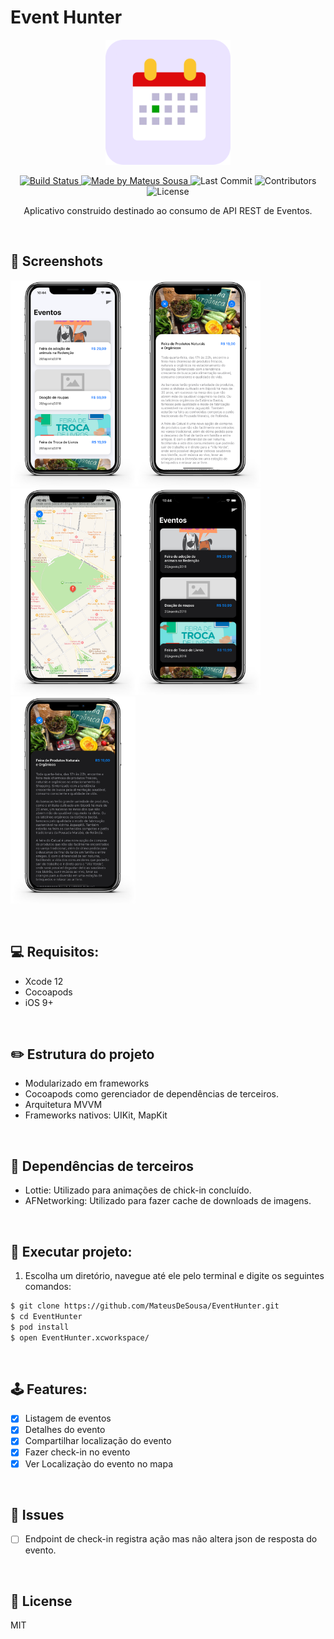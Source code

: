 <p align="center">
    <h1>Event Hunter</h1>
</p>

<p align="center">
<img src="ReadmeAssets/appIcon.png" width="200" height="200" />
</p>

<p align="center">
  <a href="https://travis-ci.com/MateusDeSousa/EventHunter">
    <img alt="Build Status" src="https://travis-ci.com/MateusDeSousa/EventHunter.svg?branch=main">
  </a>
  
  <a href="https://github.com/mateusdesousa">
    <img alt="Made by Mateus Sousa" src="https://img.shields.io/badge/made%20by-Mateus%20Sousa-brightgreen">
  </a>

  <img alt="Last Commit" src="https://img.shields.io/github/last-commit/mateusdesousa/EventHunter">

  <img alt="Contributors" src="https://img.shields.io/github/contributors/mateusdesousa/EventHunter">

  <img alt="License" src="https://img.shields.io/badge/license-MIT-%2304D361">
</p>

<p align="center">
    Aplicativo construido destinado ao consumo de API REST de Eventos.
</p>
</br>

## 📸 Screenshots
<img src="ReadmeAssets/print1.png" width= 200px /><img src="ReadmeAssets/print2.png" width= 200px /><img src="ReadmeAssets/print3.png" width= 200px /><img src="ReadmeAssets/print4.png" width= 200px /><img src="ReadmeAssets/print5.png" width= 200px />

</br>

## 💻 Requisitos:

- Xcode 12
- Cocoapods
- iOS 9+

</br>

## ✏️ Estrutura do projeto

- Modularizado em frameworks
- Cocoapods como gerenciador de dependências de terceiros.
- Arquitetura MVVM
- Frameworks nativos: UIKit, MapKit

</br>

 ## 🔧 Dependências de terceiros

- Lottie: Utilizado para animações de chick-in concluído.
- AFNetworking: Utilizado para fazer cache de downloads de imagens.

</br>

## 🚀 Executar projeto:

1. Escolha um diretório, navegue até ele pelo terminal e digite os seguintes comandos:
```sh
$ git clone https://github.com/MateusDeSousa/EventHunter.git
$ cd EventHunter
$ pod install
$ open EventHunter.xcworkspace/
```

</br>

## 🕹 Features:
 
 - [x] Listagem de eventos
 - [x] Detalhes do evento
 - [x] Compartilhar localização do evento
 - [x] Fazer check-in no evento
 - [x] Ver Localizaçào do evento no mapa

 </br>

 ## 🐞 Issues

 - [ ] Endpoint de check-in registra ação mas não altera json de resposta do evento.

 </br>



 ## 📄 License

MIT
